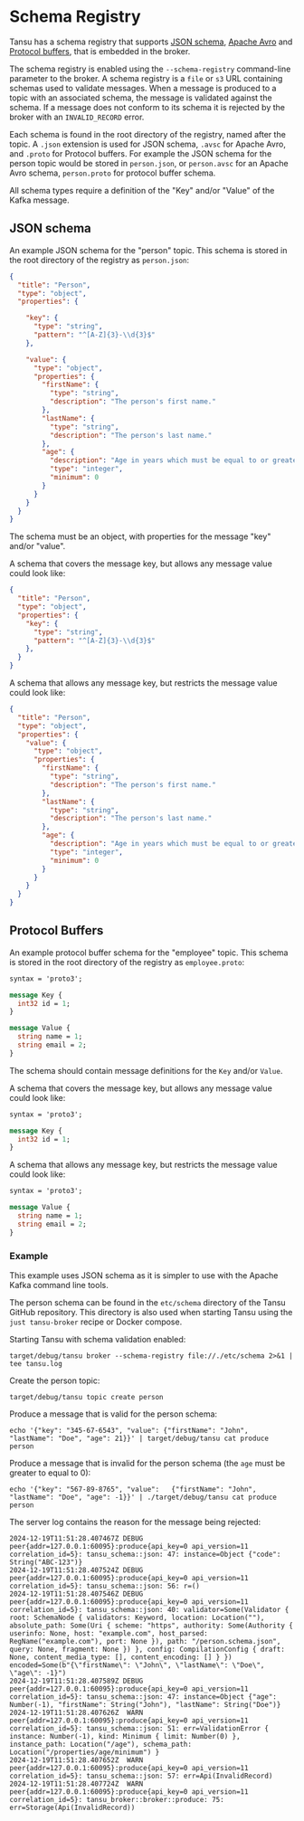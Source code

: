 # Schema Registry

Tansu has a schema registry that supports [JSON schema](json-schema-org),
[Apache Avro](https://avro.apache.org) and [Protocol buffers](protocol-buffers),
that is embedded in the broker.

The schema registry is enabled using the `--schema-registry` command-line
parameter to the broker. A schema registry is a `file` or `s3` URL containing
schemas used to validate messages.
When a message is produced to a topic with an associated schema,
the message is validated against the schema. If a message does not conform to its
schema it is rejected by the broker with an `INVALID_RECORD` error.

Each schema is found in the root directory of the registry, named after the topic.
A `.json` extension is used for JSON schema, `.avsc` for Apache Avro, and  `.proto` for Protocol buffers.
For example the JSON schema for the person topic would be stored in `person.json`,
or `person.avsc` for an Apache Avro schema, `person.proto` for protocol buffer schema.

All schema types require a definition of the "Key" and/or "Value" of the Kafka message.

## JSON schema

An example JSON schema for the "person" topic.
This schema is stored in the root directory of the registry as `person.json`:

```json
{
  "title": "Person",
  "type": "object",
  "properties": {

    "key": {
      "type": "string",
      "pattern": "^[A-Z]{3}-\\d{3}$"
    },

    "value": {
      "type": "object",
      "properties": {
        "firstName": {
          "type": "string",
          "description": "The person's first name."
        },
        "lastName": {
          "type": "string",
          "description": "The person's last name."
        },
        "age": {
          "description": "Age in years which must be equal to or greater than zero.",
          "type": "integer",
          "minimum": 0
        }
      }
    }
  }
}
```

The schema must be an object, with properties for the message "key" and/or "value".

A schema that covers the message key, but allows any message value could look like:

```json
{
  "title": "Person",
  "type": "object",
  "properties": {
    "key": {
      "type": "string",
      "pattern": "^[A-Z]{3}-\\d{3}$"
    },
  }
}
```

A schema that allows any message key, but restricts the message value could look like:

```json
{
  "title": "Person",
  "type": "object",
  "properties": {
    "value": {
      "type": "object",
      "properties": {
        "firstName": {
          "type": "string",
          "description": "The person's first name."
        },
        "lastName": {
          "type": "string",
          "description": "The person's last name."
        },
        "age": {
          "description": "Age in years which must be equal to or greater than zero.",
          "type": "integer",
          "minimum": 0
        }
      }
    }
  }
}
```

## Protocol Buffers

An example protocol buffer schema for the "employee" topic.
This schema is stored in the root directory of the registry as `employee.proto`:

```protobuf
syntax = 'proto3';

message Key {
  int32 id = 1;
}

message Value {
  string name = 1;
  string email = 2;
}
```

The schema should contain message definitions for the `Key` and/or `Value`.

A schema that covers the message key, but allows any message value could look like:

```protobuf
syntax = 'proto3';

message Key {
  int32 id = 1;
}
```

A schema that allows any message key, but restricts the message value could look like:

```protobuf
syntax = 'proto3';

message Value {
  string name = 1;
  string email = 2;
}
```

### Example

This example uses JSON schema as it is simpler to use with the Apache Kafka command line tools.

The person schema can be found in the `etc/schema` directory of the Tansu GitHub
repository. This directory is also used when starting Tansu using
the `just tansu-broker` recipe or Docker compose.

Starting Tansu with schema validation enabled:

```shell
target/debug/tansu broker --schema-registry file://./etc/schema 2>&1 | tee tansu.log
```

Create the person topic:

```shell
target/debug/tansu topic create person
```

Produce a message that is valid for the person schema:

```shell
echo '{"key": "345-67-6543", "value": {"firstName": "John", "lastName": "Doe", "age": 21}}' | target/debug/tansu cat produce person
```

Produce a message that is invalid for the person schema (the `age` must be greater to equal to 0):

```shell
echo '{"key": "567-89-8765", "value":	{"firstName": "John", "lastName": "Doe", "age": -1}}' | ./target/debug/tansu cat produce person
```

The server log contains the reason for the message being rejected:

```shell
2024-12-19T11:51:28.407467Z DEBUG peer{addr=127.0.0.1:60095}:produce{api_key=0 api_version=11 correlation_id=5}: tansu_schema::json: 47: instance=Object {"code": String("ABC-123")}
2024-12-19T11:51:28.407524Z DEBUG peer{addr=127.0.0.1:60095}:produce{api_key=0 api_version=11 correlation_id=5}: tansu_schema::json: 56: r=()
2024-12-19T11:51:28.407546Z DEBUG peer{addr=127.0.0.1:60095}:produce{api_key=0 api_version=11 correlation_id=5}: tansu_schema::json: 40: validator=Some(Validator { root: SchemaNode { validators: Keyword, location: Location(""), absolute_path: Some(Uri { scheme: "https", authority: Some(Authority { userinfo: None, host: "example.com", host_parsed: RegName("example.com"), port: None }), path: "/person.schema.json", query: None, fragment: None }) }, config: CompilationConfig { draft: None, content_media_type: [], content_encoding: [] } }) encoded=Some(b"{\"firstName\": \"John\", \"lastName\": \"Doe\", \"age\": -1}")
2024-12-19T11:51:28.407589Z DEBUG peer{addr=127.0.0.1:60095}:produce{api_key=0 api_version=11 correlation_id=5}: tansu_schema::json: 47: instance=Object {"age": Number(-1), "firstName": String("John"), "lastName": String("Doe")}
2024-12-19T11:51:28.407626Z  WARN peer{addr=127.0.0.1:60095}:produce{api_key=0 api_version=11 correlation_id=5}: tansu_schema::json: 51: err=ValidationError { instance: Number(-1), kind: Minimum { limit: Number(0) }, instance_path: Location("/age"), schema_path: Location("/properties/age/minimum") }
2024-12-19T11:51:28.407652Z  WARN peer{addr=127.0.0.1:60095}:produce{api_key=0 api_version=11 correlation_id=5}: tansu_schema::json: 57: err=Api(InvalidRecord)
2024-12-19T11:51:28.407724Z  WARN peer{addr=127.0.0.1:60095}:produce{api_key=0 api_version=11 correlation_id=5}: tansu_broker::broker::produce: 75: err=Storage(Api(InvalidRecord))
```

[json-schema-org]: https://json-schema.org/
